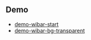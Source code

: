 
## Demo

* [demo-wibar-start](demo-wibar-start)
* [demo-wibar-bg-transparent](demo-wibar-bg-transparent)
